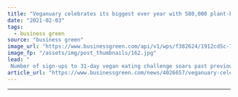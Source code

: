 ```yaml
---
title: "Veganuary celebrates its biggest ever year with 580,000 plant-based pledges"
date: "2021-02-03"
tags: 
  - business green
source: "business green"
image_url: "https://www.businessgreen.com/api/v1/wps/f382624/1912cd5c-7dd0-46c1-a106-96c42df97b95/7/dmitry-dreyer-K4ERT-IYazw-unsplash-185x114.jpg"
image_fp: "/assets/img/post_thumbnails/162.jpg"
lead: "
 Number of sign-ups to 31-day vegan eating challenge soars past previous records after pandemic brought impacts from food and farming systems into sharper focus  ..."
article_url: "https://www.businessgreen.com/news/4026657/veganuary-celebrates-biggest-580-plant-pledges"
---
```


---
